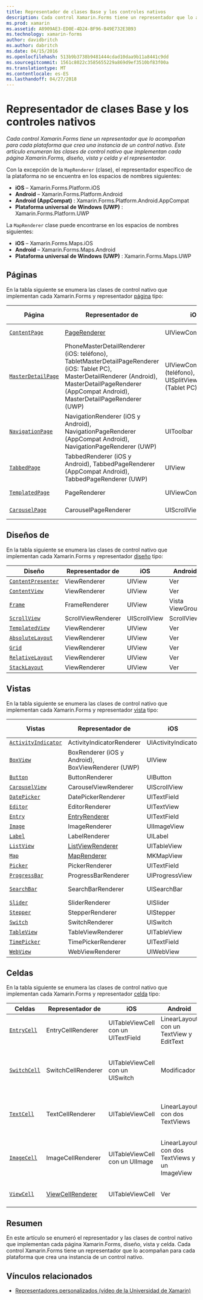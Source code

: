 ```yaml
---
title: Representador de clases Base y los controles nativos
description: Cada control Xamarin.Forms tiene un representador que lo acompañan para cada plataforma que crea una instancia de un control nativo. Este artículo enumeran las clases de control nativo que implementan cada página Xamarin.Forms, diseño, vista y celda y el representador.
ms.prod: xamarin
ms.assetid: A8909AE3-ED0E-4D24-BF96-B49E732E3B93
ms.technology: xamarin-forms
author: davidbritch
ms.author: dabritch
ms.date: 04/15/2016
ms.openlocfilehash: 513b9b3738b9481444cdad10daa9b11a8441c9dd
ms.sourcegitcommit: 1561c8022c3585655229a869d9ef3510bf83f00a
ms.translationtype: MT
ms.contentlocale: es-ES
ms.lasthandoff: 04/27/2018
---
```

# <a name="renderer-base-classes-and-native-controls"></a>Representador de clases Base y los controles nativos

_Cada control Xamarin.Forms tiene un representador que lo acompañan para cada plataforma que crea una instancia de un control nativo. Este artículo enumeran las clases de control nativo que implementan cada página Xamarin.Forms, diseño, vista y celda y el representador._

Con la excepción de la `MapRenderer` (clase), el representador específico de la plataforma no se encuentra en los espacios de nombres siguientes:

- **iOS** – Xamarin.Forms.Platform.iOS
- **Android** – Xamarin.Forms.Platform.Android
- **Android (AppCompat)** : Xamarin.Forms.Platform.Android.AppCompat
- **Plataforma universal de Windows (UWP)** : Xamarin.Forms.Platform.UWP

La `MapRenderer` clase puede encontrarse en los espacios de nombres siguientes:

- **iOS** – Xamarin.Forms.Maps.iOS
- **Android** – Xamarin.Forms.Maps.Android
- **Plataforma universal de Windows (UWP)** : Xamarin.Forms.Maps.UWP

## <a name="pages"></a>Páginas

En la tabla siguiente se enumera las clases de control nativo que implementan cada Xamarin.Forms y representador [página](~/xamarin-forms/user-interface/controls/pages.md) tipo:

|Página|Representador de|iOS|Android|Android (AppCompat)|UWP|
|--- |--- |--- |--- |--- |--- |
|[`ContentPage`](https://developer.xamarin.com/api/type/Xamarin.Forms.ContentPage/)|[PageRenderer](~/xamarin-forms/app-fundamentals/custom-renderer/contentpage.md)|UIViewController|Vista ViewGroup||FrameworkElement|
|[`MasterDetailPage`](https://developer.xamarin.com/api/type/Xamarin.Forms.MasterDetailPage/)|PhoneMasterDetailRenderer (iOS: teléfono), TabletMasterDetailPageRenderer (iOS: Tablet PC), MasterDetailRenderer (Android), MasterDetailPageRenderer (AppCompat Android), MasterDetailPageRenderer (UWP)|UIViewController (teléfono), UISplitViewController (Tablet PC)|DrawerLayout (v4)|DrawerLayout (v4)|FrameworkElement (Control personalizado)|
|[`NavigationPage`](https://developer.xamarin.com/api/type/Xamarin.Forms.NavigationPage/)|NavigationRenderer (iOS y Android), NavigationPageRenderer (AppCompat Android), NavigationPageRenderer (UWP)|UIToolbar|Vista ViewGroup|Vista ViewGroup|FrameworkElement (Control personalizado)|
|[`TabbedPage`](https://developer.xamarin.com/api/type/Xamarin.Forms.TabbedPage/)|TabbedRenderer (iOS y Android), TabbedPageRenderer (AppCompat Android), TabbedPageRenderer (UWP)|UIView|ViewPager|ViewPager|FrameworkElement (dinámica)|
|[`TemplatedPage`](https://developer.xamarin.com/api/type/Xamarin.Forms.TemplatedPage/)|PageRenderer|UIViewController|Vista ViewGroup||FrameworkElement|
|[`CarouselPage`](https://developer.xamarin.com/api/type/Xamarin.Forms.CarouselPage/)|CarouselPageRenderer|UIScrollView|ViewPager|ViewPager|FrameworkElement (FlipView)|

## <a name="layouts"></a>Diseños de

En la tabla siguiente se enumera las clases de control nativo que implementan cada Xamarin.Forms y representador [diseño](~/xamarin-forms/user-interface/controls/layouts.md) tipo:

|Diseño|Representador de|iOS|Android|UWP|
|--- |--- |--- |--- |--- |
|[`ContentPresenter`](https://developer.xamarin.com/api/type/Xamarin.Forms.ContentPresenter/)|ViewRenderer|UIView|Ver|FrameworkElement|
|[`ContentView`](https://developer.xamarin.com/api/type/Xamarin.Forms.ContentView/)|ViewRenderer|UIView|Ver|FrameworkElement|
|[`Frame`](https://developer.xamarin.com/api/type/Xamarin.Forms.Frame/)|FrameRenderer|UIView|Vista ViewGroup|Borde|
|[`ScrollView`](https://developer.xamarin.com/api/type/Xamarin.Forms.ScrollView/)|ScrollViewRenderer|UIScrollView|ScrollView|ScrollViewer|
|[`TemplatedView`](https://developer.xamarin.com/api/type/Xamarin.Forms.TemplatedView/)|ViewRenderer|UIView|Ver|FrameworkElement|
|[`AbsoluteLayout`](https://developer.xamarin.com/api/type/Xamarin.Forms.AbsoluteLayout/)|ViewRenderer|UIView|Ver|FrameworkElement|
|[`Grid`](https://developer.xamarin.com/api/type/Xamarin.Forms.Grid/)|ViewRenderer|UIView|Ver|FrameworkElement|
|[`RelativeLayout`](https://developer.xamarin.com/api/type/Xamarin.Forms.RelativeLayout/)|ViewRenderer|UIView|Ver|FrameworkElement|
|[`StackLayout`](https://developer.xamarin.com/api/type/Xamarin.Forms.StackLayout/)|ViewRenderer|UIView|Ver|FrameworkElement|

## <a name="views"></a>Vistas

En la tabla siguiente se enumera las clases de control nativo que implementan cada Xamarin.Forms y representador [vista](~/xamarin-forms/user-interface/controls/views.md) tipo:

|Vistas|Representador de|iOS|Android|Android (AppCompat)|UWP|
|--- |--- |--- |--- |--- |--- |
|[`ActivityIndicator`](https://developer.xamarin.com/api/type/Xamarin.Forms.ActivityIndicator/)|ActivityIndicatorRenderer|UIActivityIndicator|ProgressBar||ProgressBar|
|[`BoxView`](https://developer.xamarin.com/api/type/Xamarin.Forms.BoxView/)|BoxRenderer (iOS y Android), BoxViewRenderer (UWP)|UIView|Vista ViewGroup||Rectángulo|
|[`Button`](https://developer.xamarin.com/api/type/Xamarin.Forms.Button/)|ButtonRenderer|UIButton|Botón|AppCompatButton|Botón|
|[`CarouselView`](https://developer.xamarin.com/api/type/Xamarin.Forms.CarouselView/)|CarouselViewRenderer|UIScrollView|RecyclerView||FlipView|
|[`DatePicker`](https://developer.xamarin.com/api/type/Xamarin.Forms.DatePicker/)|DatePickerRenderer|UITextField|EditText||DatePicker|
|[`Editor`](https://developer.xamarin.com/api/type/Xamarin.Forms.Editor/)|EditorRenderer|UITextView|EditText||TextBox|
|[`Entry`](https://developer.xamarin.com/api/type/Xamarin.Forms.Entry/)|[EntryRenderer](~/xamarin-forms/app-fundamentals/custom-renderer/entry.md)|UITextField|EditText||TextBox|
|[`Image`](https://developer.xamarin.com/api/type/Xamarin.Forms.Image/)|ImageRenderer|UIImageView|ImageView||Imagen|
|[`Label`](https://developer.xamarin.com/api/type/Xamarin.Forms.Label/)|LabelRenderer|UILabel|TextView||TextBlock|
|[`ListView`](https://developer.xamarin.com/api/type/Xamarin.Forms.ListView/)|[ListViewRenderer](~/xamarin-forms/app-fundamentals/custom-renderer/listview.md)|UITableView|ListView||ListView|
|[`Map`](https://developer.xamarin.com/api/type/Xamarin.Forms.Maps.Map/)|[MapRenderer](~/xamarin-forms/app-fundamentals/custom-renderer/map/index.md)|MKMapView|MapView||MapControl|
|[`Picker`](https://developer.xamarin.com/api/type/Xamarin.Forms.Picker/)|PickerRenderer|UITextField|EditText|EditText|ComboBox|
|[`ProgressBar`](https://developer.xamarin.com/api/type/Xamarin.Forms.ProgressBar/)|ProgressBarRenderer|UIProgressView|ProgressBar||ProgressBar|
|[`SearchBar`](https://developer.xamarin.com/api/type/Xamarin.Forms.SearchBar/)|SearchBarRenderer|UISearchBar|Vista búsqueda||AutoSuggestBox|
|[`Slider`](https://developer.xamarin.com/api/type/Xamarin.Forms.Slider/)|SliderRenderer|UISlider|SeekBar||Slider|
|[`Stepper`](https://developer.xamarin.com/api/type/Xamarin.Forms.Stepper/)|StepperRenderer|UIStepper|LinearLayout||Control|
|[`Switch`](https://developer.xamarin.com/api/type/Xamarin.Forms.Switch/)|SwitchRenderer|UISwitch|Modificador|SwitchCompat|ToggleSwitch|
|[`TableView`](https://developer.xamarin.com/api/type/Xamarin.Forms.TableView/)|TableViewRenderer|UITableView|ListView||ListView|
|[`TimePicker`](https://developer.xamarin.com/api/type/Xamarin.Forms.TimePicker/)|TimePickerRenderer|UITextField|EditText||TimePicker|
|[`WebView`](https://developer.xamarin.com/api/type/Xamarin.Forms.WebView/)|WebViewRenderer|UIWebView|WebView||WebView|

## <a name="cells"></a>Celdas

En la tabla siguiente se enumera las clases de control nativo que implementan cada Xamarin.Forms y representador [celda](~/xamarin-forms/user-interface/controls/cells.md) tipo:

|Celdas|Representador de|iOS|Android|UWP|
|--- |--- |--- |--- |--- |
|[`EntryCell`](https://developer.xamarin.com/api/type/Xamarin.Forms.EntryCell/)|EntryCellRenderer|UITableViewCell con un UITextField|LinearLayout con un TextView y EditText|Plantilla de datos con un cuadro de texto|
|[`SwitchCell`](https://developer.xamarin.com/api/type/Xamarin.Forms.SwitchCell/)|SwitchCellRenderer|UITableViewCell con un UISwitch|Modificador|Plantilla de datos con una cuadrícula que contiene un TextBlock y ToggleSwitch|
|[`TextCell`](https://developer.xamarin.com/api/type/Xamarin.Forms.TextCell/)|TextCellRenderer|UITableViewCell|LinearLayout con dos TextViews|Plantilla de datos con un StackPanel que contiene dos TextBlocks|
|[`ImageCell`](https://developer.xamarin.com/api/type/Xamarin.Forms.ImageCell/)|ImageCellRenderer|UITableViewCell con un UIImage|LinearLayout con dos TextViews y un ImageView|Plantilla de datos con una cuadrícula que contiene una imagen y dos TextBlocks|
|[`ViewCell`](https://developer.xamarin.com/api/type/Xamarin.Forms.ViewCell/)|[ViewCellRenderer](~/xamarin-forms/app-fundamentals/custom-renderer/viewcell.md)|UITableViewCell|Ver|Plantilla de datos con un ContentPresenter|

## <a name="summary"></a>Resumen

En este artículo se enumeró el representador y las clases de control nativo que implementan cada página Xamarin.Forms, diseño, vista y celda. Cada control Xamarin.Forms tiene un representador que lo acompañan para cada plataforma que crea una instancia de un control nativo.

## <a name="related-links"></a>Vínculos relacionados

- [Representadores personalizados (vídeo de la Universidad de Xamarin)](https://developer.xamarin.com/videos/cross-platform/xamarinforms-custom-renderers/)
